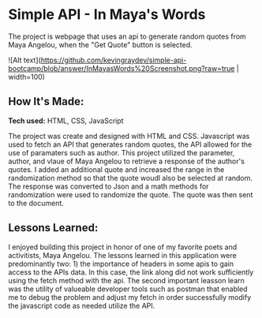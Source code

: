 # Simple API - In Maya's Words
The project is webpage that uses an api to generate random quotes from Maya Angelou, when the "Get Quote" button is selected.

![Alt text](https://github.com/kevingraydev/simple-api-bootcamp/blob/answer/InMayasWords%20Screenshot.png?raw=true | width=100)

## How It's Made:

**Tech used:** HTML, CSS, JavaScript

The project was create and designed with HTML and CSS. Javascript was used to fetch an API that generates random quotes, the API allowed for the use of paramaters such as author. This project utilized the parameter, author, and vlaue of Maya Angelou to retrieve a response of the author's quotes. I added an additional quote and increased the range in the randomization method so that the quote woudl also be selected at random. The response was converted to Json and a math methods for randomization were used to randomize the quote. The quote was then sent to the document. 


## Lessons Learned:

I enjoyed building this project in honor of one of my favorite poets and activitists, Maya Angelou. The lessons learned in this application were predominantly two: 1) the importance of headers in some apis to gain access to the APIs data. In this case, the link along did not work sufficiently using the fetch method with the api. The second important leasson learn was the utility of valueable developer tools such as postman that enabled me to debug the problem and adjust my fetch in order successfully modify the javascript code as needed utilize the API.



